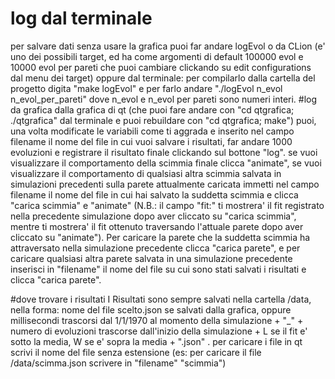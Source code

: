 # log dal terminale
per salvare dati senza usare la grafica puoi far andare logEvol o da CLion (e' uno dei possibili target, ed ha come argomenti di default 100000 evol e 10000 evol per pareti che puoi cambiare clickando su edit configurations dal menu dei target) oppure dal terminale: per compilarlo dalla cartella del progetto digita "make logEvol" e per farlo andare "./logEvol n_evol n_evol_per_pareti" dove n_evol e n_evol per pareti sono numeri interi. 
#log da grafica
dalla grafica di qt (che puoi fare andare con "cd qtgrafica; ./qtgrafica" dal terminale e puoi rebuildare con "cd qtgrafica; make") puoi, una volta modificate le variabili come ti aggrada e inserito nel campo filename il nome del file in cui vuoi salvare i risultati, far andare 1000 evoluzioni e registrare il risultato finale clickando sul bottone "log". se vuoi visualizzare il comportamento della scimmia finale clicca "animate", se vuoi visualizzare il comportamento di qualsiasi altra scimmia salvata in simulazioni precedenti sulla parete attualmente caricata immetti nel campo filename il nome del file in cui hai salvato la suddetta scimmia e clicca "carica scimmia" e "animate" (N.B.: il campo "fit:" ti mostrera' il fit registrato nella precedente simulazione dopo aver cliccato su "carica scimmia", mentre ti mostrera' il fit ottenuto traversando l'attuale parete dopo aver cliccato su "animate"). Per caricare la parete che la suddetta scimmia ha attraversato nella simulazione precedente clicca "carica parete", e per caricare qualsiasi altra parete salvata in una simulazione precedente inserisci in "filename" il nome del file su cui sono stati salvati i risultati e clicca "carica parete". 

#dove trovare i risultati
I Risultati sono sempre salvati nella cartella /data, nella forma:  nome del file scelto.json se salvati dalla grafica, oppure millisecondi trascorsi dal 1/1/1970 al momento della simulazione + "_" + numero di evoluzioni trascorse dall'inizio della simulazione + L se il fit e' sotto la media, W se e' sopra la media + ".json" . per caricare i file in qt scrivi il nome del file senza estensione (es: per caricare il file /data/scimma.json scrivere in "filename" "scimmia")

